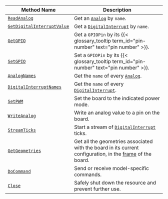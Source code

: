 <!-- prettier-ignore -->
Method Name | Description
----------- | -----------
[`ReadAnalog`](/components/board/#readanalog) | Get an [`Analog`](/components/board/#analogs) by `name`.
[`GetDigitalInterruptValue`](/components/board/#getdigitalinterruptvalue) | Get a [`DigitalInterrupt`](/components/board/#digital_interrupts) by `name`.
[`GetGPIO`](/components/board/#getgpio) | Get a `GPIOPin` by its {{< glossary_tooltip term_id="pin-number" text="pin number" >}}.
[`SetGPIO`](/components/board/#setgpio) | Set a `GPIOPin` by its {{< glossary_tooltip term_id="pin-number" text="pin number" >}}.
[`AnalogNames`](/components/board/#analognames) | Get the `name` of every [`Analog`](/components/board/#analogs).
[`DigitalInterruptNames`](/components/board/#digitalinterruptnames) | Get the `name` of every [`DigitalInterrupt`](/components/board/#digital_interrupts).
[`SetPWM`](/components/board/#setpwm) | Set the board to the indicated power mode.
[`WriteAnalog`](/components/board/#writeanalog) | Write an analog value to a pin on the board.
[`StreamTicks`](/components/board/#streamticks) | Start a stream of [`DigitalInterrupt`](/components/board/#digital_interrupts) ticks.
[`GetGeometries`](/components/board/#getgeometries) | Get all the geometries associated with the board in its current configuration, in the [frame](/services/frame-system/) of the board.
[`DoCommand`](/components/board/#docommand) | Send or receive model-specific commands.
[`Close`](/components/board/#close) | Safely shut down the resource and prevent further use.
